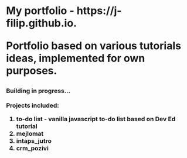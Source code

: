 <h1>My portfolio - https://j-filip.github.io.
 <p> Portfolio based on various tutorials ideas, implemented for own purposes. 
<br>
<h3> Building in progress...
<br>
<br>
Projects included:
<ol>
 <li>to-do list - vanilla javascript to-do list based on Dev Ed tutorial
 <li>mejlomat
 <li>intaps_jutro
 <li>crm_pozivi
  
  
